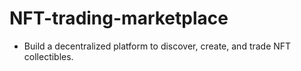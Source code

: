 # NFT-trading-marketplace
 * Build a decentralized platform to discover, create, and trade NFT collectibles.
